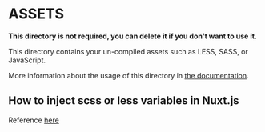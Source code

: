 # ASSETS

**This directory is not required, you can delete it if you don't want to use it.**

This directory contains your un-compiled assets such as LESS, SASS, or JavaScript.

More information about the usage of this directory in [the documentation](https://nuxtjs.org/guide/assets#webpacked).


## How to inject scss or less variables in Nuxt.js

Reference [here](https://github.com/nuxt/nuxt.js/tree/dev/examples/style-resources)